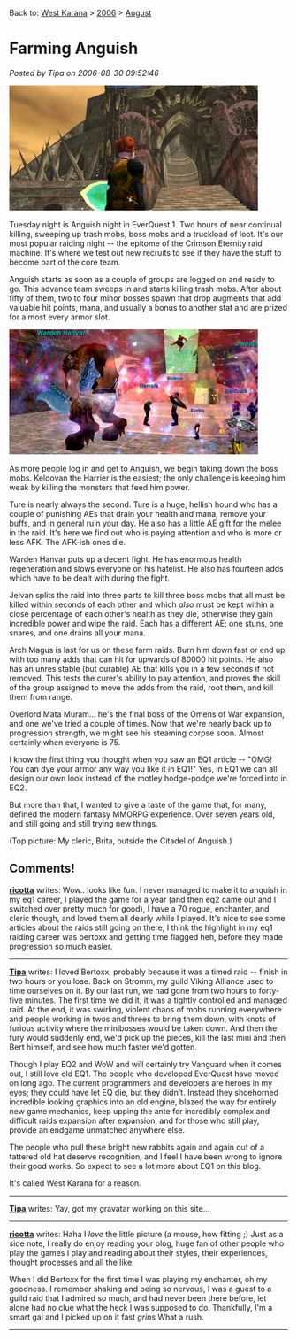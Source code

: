 Back to: [West Karana](/posts/westkarana.md) > [2006](/posts/2006/westkarana.md) > [August](./westkarana.md)
# Farming Anguish

*Posted by Tipa on 2006-08-30 09:52:46*

![Outside the Citadel of Anguish](../../../uploads/2006/08/anguish.jpg)

Tuesday night is Anguish night in EverQuest 1. Two hours of near continual killing, sweeping up trash mobs, boss mobs and a truckload of loot. It's our most popular raiding night -- the epitome of the Crimson Eternity raid machine. It's where we test out new recruits to see if they have the stuff to become part of the core team.

Anguish starts as soon as a couple of groups are logged on and ready to go. This advance team sweeps in and starts killing trash mobs. After about fifty of them, two to four minor bosses spawn that drop augments that add valuable hit points, mana, and usually a bonus to another stat and are prized for almost every armor slot.

![Warden Hanvar](../../../uploads/2006/08/hanvar.jpg)

As more people log in and get to Anguish, we begin taking down the boss mobs. Keldovan the Harrier is the easiest; the only challenge is keeping him weak by killing the monsters that feed him power.

Ture is nearly always the second. Ture is a huge, hellish hound who has a couple of punishing AEs that drain your health and mana, remove your buffs, and in general ruin your day. He also has a little AE gift for the melee in the raid. It's here we find out who is paying attention and who is more or less AFK. The AFK-ish ones die.

Warden Hanvar puts up a decent fight. He has enormous health regeneration and slows everyone on his hatelist. He also has fourteen adds which have to be dealt with during the fight.

Jelvan splits the raid into three parts to kill three boss mobs that all must be killed within seconds of each other and which *also* must be kept within a close percentage of each other's health as they die, otherwise they gain incredible power and wipe the raid. Each has a different AE; one stuns, one snares, and one drains all your mana.

Arch Magus is last for us on these farm raids. Burn him down fast or end up with too many adds that can hit for upwards of 80000 hit points. He also has an unresistable (but curable) AE that kills you in a few seconds if not removed. This tests the curer's ability to pay attention, and proves the skill of the group assigned to move the adds from the raid, root them, and kill them from range.

Overlord Mata Muram... he's the final boss of the Omens of War expansion, and one we've tried a couple of times. Now that we're nearly back up to progression strength, we might see his steaming corpse soon. Almost certainly when everyone is 75.

I know the first thing you thought when you saw an EQ1 article -- "OMG! You can dye your armor any way you like it in EQ1!" Yes, in EQ1 we can all design our own look instead of the motley hodge-podge we're forced into in EQ2.

But more than that, I wanted to give a taste of the game that, for many, defined the modern fantasy MMORPG experience. Over seven years old, and still going and still trying new things.

(Top picture: My cleric, Brita, outside the Citadel of Anguish.)
## Comments!

**[ricotta](http://eqtravels.wordpress.com)** writes: Wow.. looks like fun. I never managed to make it to anquish in my eq1 career, I played the game for a year (and then eq2 came out and I switched over pretty much for good), I have a 70 rogue, enchanter, and cleric though, and loved them all dearly while I played. It's nice to see some articles about the raids still going on there, I think the highlight in my eq1 raiding career was bertoxx and getting time flagged heh, before they made progression so much easier.

---

**[Tipa](https://chasingdings.com)** writes: I loved Bertoxx, probably because it was a timed raid -- finish in two hours or you lose. Back on Stromm, my guild Viking Alliance used to time ourselves on it. By our last run, we had gone from two hours to forty-five minutes. The first time we did it, it was a tightly controlled and managed raid. At the end, it was swirling, violent chaos of mobs running everywhere and people working in twos and threes to bring them down, with knots of furious activity where the minibosses would be taken down. And then the fury would suddenly end, we'd pick up the pieces, kill the last mini and then Bert himself, and see how much faster we'd gotten.

Though I play EQ2 and WoW and will certainly try Vanguard when it comes out, I still love old EQ1. The people who developed EverQuest have moved on long ago. The current programmers and developers are heroes in my eyes; they could have let EQ die, but they didn't. Instead they shoehorned incredible looking graphics into an old engine, blazed the way for entirely new game mechanics, keep upping the ante for incredibly complex and difficult raids expansion after expansion, and for those who still play, provide an endgame unmatched anywhere else.

The people who pull these bright new rabbits again and again out of a tattered old hat deserve recognition, and I feel I have been wrong to ignore their good works. So expect to see a lot more about EQ1 on this blog.

It's called West Karana for a reason.

---

**[Tipa](https://chasingdings.com)** writes: Yay, got my gravatar working on this site...

---

**[ricotta](http://eqtravels.wordpress.com)** writes: Haha I *love* the little picture (a mouse, how fitting ;) Just as a side note, I really do enjoy reading your blog, huge fan of other people who play the games I play and reading about their styles, their experiences, thought processes and all the like. 

When I did Bertoxx for the first time I was playing my enchanter, oh my goodness. I remember shaking and being so nervous, I was a guest to a guild raid that I admired so much, and had never been there before, let alone had no clue what the heck I was supposed to do. Thankfully, I'm a smart gal and I picked up on it fast *grins* What a rush.

---

